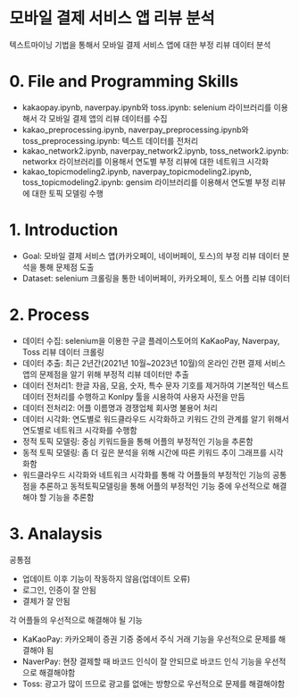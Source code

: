 # 모바일 결제 서비스 앱 리뷰 분석
텍스트마이닝 기법을 통해서 모바일 결제 서비스 앱에 대한 부정 리뷰 데이터 분석
# 0. File and Programming Skills
- kakaopay.ipynb, naverpay.ipynb와 toss.ipynb: selenium 라이브러리를 이용해서 각 모바일 결제 앱의 리뷰 데이터를 수집
- kakao_preprocessing.ipynb, naverpay_preprocessing.ipynb와 toss_preprocessing.ipynb: 텍스트 데이터를 전처리
- kakao_network2.ipynb, naverpay_network2.ipynb, toss_network2.ipynb: networkx 라이브러리를 이용해서 연도별 부정 리뷰에 대한 네트워크 시각화
- kakao_topicmodeling2.ipynb, naverpay_topicmodeling2.ipynb, toss_topicmodeling2.ipynb: gensim 라이브러리를 이용해서 연도별 부정 리뷰에 대한 토픽 모델링 수행

# 1. Introduction
- Goal: 모바일 결제 서비스 앱(카카오페이, 네이버페이, 토스)의 부정 리뷰 데이터 분석을 통해 문제점 도출
- Dataset: selenium 크롤링을 통한 네이버페이, 카카오페이, 토스 어플 리뷰 데이터

# 2. Process
- 데이터 수집: selenium을 이용한 구글 플레이스토어의 KaKaoPay, Naverpay, Toss 리뷰 데이터 크롤링
- 데이터 추출: 최근 2년간(2021년 10월~2023년 10월)의 온라인 간편 결제 서비스 앱의 문제점을 알기 위해 부정적 리뷰 데이터만 추출
- 데이터 전처리1: 한글 자음, 모음, 숫자, 특수 문자 기호를 제거하여 기본적인 텍스트 데이터 전처리를 수행하고 Konlpy 툴을 시용하여 사용자 사전을 만듬
- 데이터 전처리2: 어플 이름명과 경쟁업체 회사명 불용어 처리
- 데이터 시각화: 연도별로 워드클라우드 시각화하고 키워드 간의 관계를 알기 위해서 연도별로 네트워크 시각화를 수행함
- 정적 토픽 모델링: 중심 키워드들을 통해 어플의 부정적인 기능을 추론함
- 동적 토픽 모델링: 좀 더 깊은 분석을 위해 시간에 따른 키워드 추이 그래프를 시각화함
- 워드클라우드 시각화와 네트워크 시각화를 통해 각 어플들의 부정적인 기능의 공통점을 추론하고 동적토픽모델링을 통해 어플의 부정적인 기능 중에 우선적으로 해결해야 할 기능을 추론함

# 3. Analaysis

공통점
- 업데이트 이후 기능이 작동하지 않음(업데이트 오류)
- 로그인, 인증이 잘 안됨
- 결제가 잘 안됨

각 어플들의 우선적으로 해결해야 될 기능 
- KaKaoPay: 카카오페이 증권 기증 중에서 주식 거래 기능을 우선적으로 문제를 해결해야 됨
- NaverPay: 현장 결제할 때 바코드 인식이 잘 안되므로 바코드 인식 기능을 우선적으로 해결해야함
- Toss: 광고가 많이 뜨므로 광고를 없애는 방향으로 우선적으로 문제를 해결해야함
